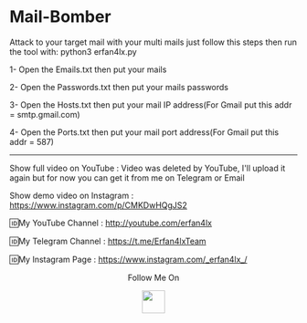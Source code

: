 # Mail-Bomber
Attack to your target mail with your multi mails just follow this steps then run the tool with: python3 erfan4lx.py

1- Open the Emails.txt then put your mails 

2- Open the Passwords.txt then put your mails passwords  

3- Open the Hosts.txt then put your mail IP address(For Gmail put this addr = smtp.gmail.com) 

4- Open the Ports.txt then put your mail port address(For Gmail put this addr = 587) 
***
Show full video on YouTube : Video was deleted by YouTube, I'll upload it again but for now you can get it from me on Telegram or Email

Show demo video on Instagram : https://www.instagram.com/p/CMKDwHQgJS2

🆔My YouTube Channel : http://youtube.com/erfan4lx

🆔My Telegram Channel : https://t.me/Erfan4lxTeam

🆔My Instagram Page : https://www.instagram.com/_erfan4lx_/

<p align="center">
  Follow Me On
</p>
<p align="center">
  <a href="https://www.youtube.com/c/erfan4lx?sub_confirmation=1">
    <img src="https://www.iconsdb.com/icons/preview/black/youtube-4-xxl.png" width="40" height="40">
  </a>
</p>

